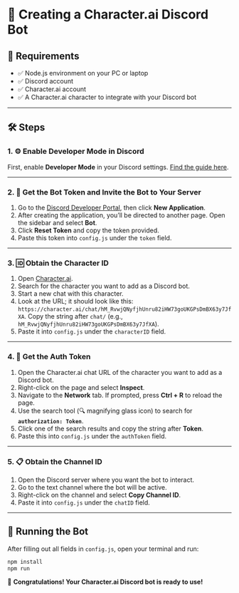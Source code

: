 # 🤖 Creating a Character.ai Discord Bot

## 🚀 Requirements
- ✅ Node.js environment on your PC or laptop
- ✅ Discord account
- ✅ Character.ai account
- ✅ A Character.ai character to integrate with your Discord bot

---

## 🛠️ Steps

### 1. ⚙️ Enable Developer Mode in Discord
First, enable **Developer Mode** in your Discord settings. [Find the guide here](https://beebom.com/how-enable-disable-developer-mode-discord/).

---

### 2. 🔑 Get the Bot Token and Invite the Bot to Your Server

1. Go to the [Discord Developer Portal](https://discord.com/developers/applications), then click **New Application**.
2. After creating the application, you’ll be directed to another page. Open the sidebar and select **Bot**.
3. Click **Reset Token** and copy the token provided.
4. Paste this token into `config.js` under the `token` field.

---

### 3. 🆔 Obtain the Character ID

1. Open [Character.ai](https://character.ai/).
2. Search for the character you want to add as a Discord bot.
3. Start a new chat with this character.
4. Look at the URL; it should look like this: `https://character.ai/chat/hM_RvwjQNyfjhUnru82iHW73goUKGPsDmBX63y7JfXA`. Copy the string after `chat/` (e.g., `hM_RvwjQNyfjhUnru82iHW73goUKGPsDmBX63y7JfXA`).
5. Paste it into `config.js` under the `characterID` field.

---

### 4. 🔐 Get the Auth Token

1. Open the Character.ai chat URL of the character you want to add as a Discord bot.
2. Right-click on the page and select **Inspect**.
3. Navigate to the **Network** tab. If prompted, press **Ctrl + R** to reload the page.
4. Use the search tool (🔍 magnifying glass icon) to search for **`authorization: Token`**.
5. Click one of the search results and copy the string after **Token**.
6. Paste this into `config.js` under the `authToken` field.

---

### 5. 📋 Obtain the Channel ID

1. Open the Discord server where you want the bot to interact.
2. Go to the text channel where the bot will be active.
3. Right-click on the channel and select **Copy Channel ID**.
4. Paste it into `config.js` under the `chatID` field.

---

## 🚀 Running the Bot

After filling out all fields in `config.js`, open your terminal and run:

```bash
npm install
npm run
```

🎉 **Congratulations! Your Character.ai Discord bot is ready to use!**
